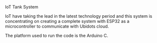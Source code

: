 IoT Tank System

IoT have taking the lead in the latest technology period and this system is concentrating on 
creating a complete system with ESP32 as a microcontroller to communicate with Ubidots cloud.

The platform used to run the code is the Arduino C.
